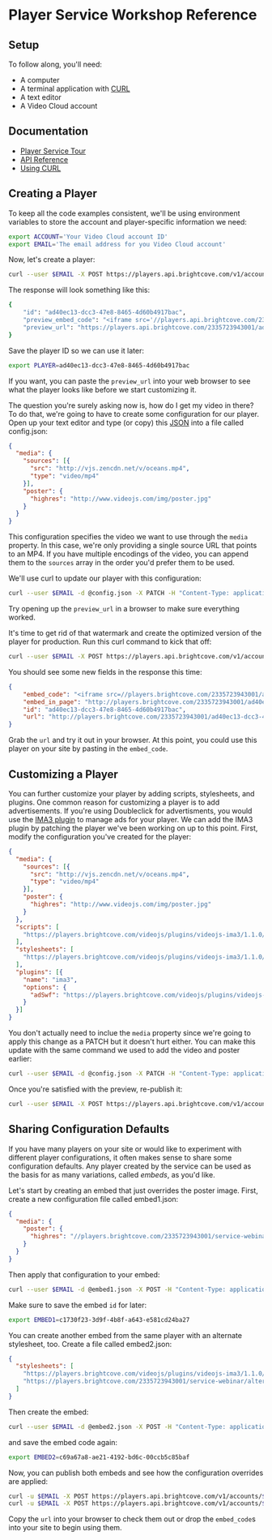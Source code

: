 # Player Service Workshop Reference

## Setup
To follow along, you'll need:
 * A computer
 * A terminal application with [CURL](http://curl.haxx.se)
 * A text editor
 * A Video Cloud account

## Documentation
 * [Player Service Tour](http://docs.brightcove.com/en/video-cloud/players/guides/playertour.html)
 * [API Reference](http://docs.brightcove.com/en/video-cloud/player-management-api/reference/versions/v1/index.html)
 * [Using CURL](http://curl.haxx.se/docs/manpage.html)

## Creating a Player
To keep all the code examples consistent, we'll be using environment variables to store the account and player-specific information we need:

```sh
export ACCOUNT='Your Video Cloud account ID'
export EMAIL='The email address for you Video Cloud account'
```

Now, let's create a player:

```sh
curl --user $EMAIL -X POST https://players.api.brightcove.com/v1/accounts/$ACCOUNT/players | python -mjson.tool
```

The response will look something like this:

```sh
{
    "id": "ad40ec13-dcc3-47e8-8465-4d60b4917bac",
    "preview_embed_code": "<iframe src='//players.api.brightcove.com/2335723943001/ad40ec13-dcc3-47e8-8465-4d60b4917bac/preview/index.html' allowfullscreen webkitallowfullscreen mozallowfullscreen></iframe>",
    "preview_url": "https://players.api.brightcove.com/2335723943001/ad40ec13-dcc3-47e8-8465-4d60b4917bac/preview/index.html"
}
```

Save the player ID so we can use it later:

```sh
export PLAYER=ad40ec13-dcc3-47e8-8465-4d60b4917bac
```

If you want, you can paste the `preview_url` into your web browser to see what the player looks like before we start customizing it.

The question you're surely asking now is, how do I get my video in there? To do that, we're going to have to create some configuration for our player. Open up your text editor and type (or copy) this [JSON](http://www.json.org/) into a file called config.json:

```json
{
  "media": {
    "sources": [{
      "src": "http://vjs.zencdn.net/v/oceans.mp4",
      "type": "video/mp4"
    }],
    "poster": {
      "highres": "http://www.videojs.com/img/poster.jpg"
    }
  }
}
```

This configuration specifies the video we want to use through the `media` property. In this case, we're only providing a single source URL that points to an MP4. If you have multiple encodings of the video, you can append them to the `sources` array in the order you'd prefer them to be used.

We'll use curl to update our player with this configuration:

```sh
curl --user $EMAIL -d @config.json -X PATCH -H "Content-Type: application/json" https://players.api.brightcove.com/v1/accounts/$ACCOUNT/players/$PLAYER/configuration | python -mjson.tool
```

Try opening up the `preview_url` in a browser to make sure everything worked.

It's time to get rid of that watermark and create the optimized version of the player for production. Run this curl command to kick that off:

```sh
curl --user $EMAIL -X POST https://players.api.brightcove.com/v1/accounts/$ACCOUNT/players/$PLAYER/publish | python -mjson.tool
```

You should see some new fields in the response this time:

```json
{
    "embed_code": "<iframe src=//players.brightcove.com/2335723943001/ad40ec13-dcc3-47e8-8465-4d60b4917bac_default/index.html allowfullscreen webkitallowfullscreen mozallowfullscreen></iframe>",
    "embed_in_page": "http://players.brightcove.com/2335723943001/ad40ec13-dcc3-47e8-8465-4d60b4917bac_default/in_page.embed",
    "id": "ad40ec13-dcc3-47e8-8465-4d60b4917bac",
    "url": "http://players.brightcove.com/2335723943001/ad40ec13-dcc3-47e8-8465-4d60b4917bac_default/index.html"
}
```

Grab the `url` and try it out in your browser. At this point, you could use this player on your site by pasting in the `embed_code`.

## Customizing a Player
You can further customize your player by adding scripts, stylesheets, and plugins. One common reason for customizing a player is to add advertisements. If you're using Doubleclick for advertisments, you would use the [IMA3 plugin](http://docs.brightcove.com/en/video-cloud/players/plugins/ima-plugin.html) to manage ads for your player. We can add the IMA3 plugin by patching the player we've been working on up to this point. First, modify the configuration you've created for the player:

```json
{
  "media": {
    "sources": [{
      "src": "http://vjs.zencdn.net/v/oceans.mp4",
      "type": "video/mp4"
    }],
    "poster": {
      "highres": "http://www.videojs.com/img/poster.jpg"
    }
  },
  "scripts": [
    "https://players.brightcove.com/videojs/plugins/videojs-ima3/1.1.0/videojs.ima3.min.js"
  ],
  "stylesheets": [
    "https://players.brightcove.com/videojs/plugins/videojs-ima3/1.1.0/videojs.ima3.min.css"
  ],
  "plugins": [{
    "name": "ima3",
    "options": {
      "adSwf": "https://players.brightcove.com/videojs/plugins/videojs-ima3/1.1.0/VideoJSIMA3.swf"
    }
  }]
}
```

You don't actually need to inclue the `media` property since we're going to apply this change as a PATCH but it doesn't hurt either. You can make this update with the same command we used to add the video and poster earlier:

```sh
curl --user $EMAIL -d @config.json -X PATCH -H "Content-Type: application/json" https://players.api.brightcove.com/v1/accounts/$ACCOUNT/players/$PLAYER/configuration | python -mjson.tool
```

Once you're satisfied with the preview, re-publish it:

```sh
curl --user $EMAIL -X POST https://players.api.brightcove.com/v1/accounts/$ACCOUNT/players/$PLAYER/publish | python -mjson.tool
```

## Sharing Configuration Defaults
If you have many players on your site or would like to experiment with different player configurations, it often makes sense to share some configuration defaults. Any player created by the service can be used as the basis for as many variations, called *embeds*, as you'd like.

Let's start by creating an embed that just overrides the poster image. First, create a new configuration file called embed1.json:

```json
{
  "media": {
    "poster": {
      "highres": "//players.brightcove.com/2335723943001/service-webinar/oceans-alternate.jpg"
    }
  }
}
```

Then apply that configuration to your embed:

```sh
curl --user $EMAIL -d @embed1.json -X POST -H "Content-Type: application/json" https://players.api.brightcove.com/v1/accounts/$ACCOUNT/players/$PLAYER/embeds | python -mjson.tool
```

Make sure to save the embed `id` for later:

```sh
export EMBED1=c1730f23-3d9f-4b8f-a643-e581cd24ba27
```

You can create another embed from the same player with an alternate stylesheet, too. Create a file called embed2.json:

```json
{
  "stylesheets": [
    "https://players.brightcove.com/videojs/plugins/videojs-ima3/1.1.0/videojs.ima3.min.css",
    "https://players.brightcove.com/2335723943001/service-webinar/alternate.css"
  ]
}
```

Then create the embed:

```sh
curl --user $EMAIL -d @embed2.json -X POST -H "Content-Type: application/json" https://players.api.brightcove.com/v1/accounts/$ACCOUNT/players/$PLAYER/embeds | python -mjson.tool
```

and save the embed code again:

```sh
export EMBED2=c69a67a8-ae21-4192-bd6c-00ccb5c85baf
```

Now, you can publish both embeds and see how the configuration overrides are applied:

```sh
curl -u $EMAIL -X POST https://players.api.brightcove.com/v1/accounts/$ACCOUNT/players/$PLAYER/embeds/$EMBED1/publish | python -mjson.tool
curl -u $EMAIL -X POST https://players.api.brightcove.com/v1/accounts/$ACCOUNT/players/$PLAYER/embeds/$EMBED2/publish | python -mjson.tool
```

Copy the `url` into your browser to check them out or drop the `embed_code`s into your site to begin using them.
